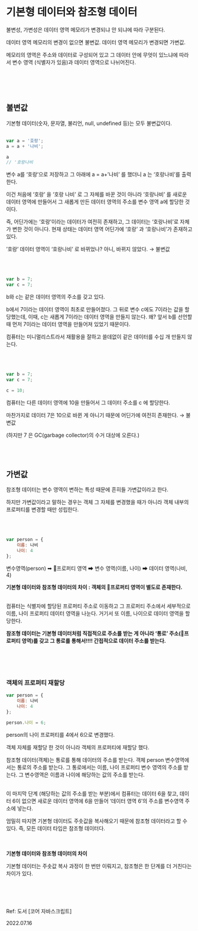 # 기본형 데이터와 참조형 데이터

불변성, 가변성은 데이터 영역 메모리가 변경되냐 안 되냐에 따라 구분된다.

데이터 영역 메모리의 변경이 없으면 불변값. 데이터 영역 메모리가 변경되면 가변값.

메모리의 영역은 주소와 데이터로 구성되어 있고 그 데이터 안에 무엇이 있느냐에 따라서 변수 영역 (식별자가 있음)과 데이터 영역으로 나뉘어진다.<br/><br/><br/><br/><br/>

## 불변값

기본형 데이터(숫자, 문자열, 불리언, null, undefined 등)는 모두 불변값이다.<br/><br/>


```js
var a = '호랑';
a = a + '나비';

a
// '호랑나비
```

변수 a를 ‘호랑’으로 저장하고 그 아래에 a =  a+’나비’ 를 했더니 a 는 ‘호랑나비’를 출력한다.

이건 처음에 ‘호랑’ 을 ‘호랑 나비’ 로 그 자체를 바꾼 것이 아니라 ‘호랑나비’ 를 새로운 데이터 영역에 만들어서 그 새롭게 만든 데이터 영역의 주소를 변수 영역 a에 할당한 것이다.

즉, 어딘가에는 ‘호랑’이라는 데이터가 여전히 존재하고, 그 데이터는 ‘호랑나비’로 자체가 변한 것이 아니다. 현재 상태는 데이터 영역 어딘가에 ‘호랑’ 과 ‘호랑나비’가 존재하고 있다.

’호랑’ 데이터 영역이 ‘호랑나비’ 로 바뀌었나? 아니, 바뀌지 않았다. → 불변값<br/><br/><br/><br/>


```js
var b = 7;
var c = 7;
```
b와 c는 같은 데이터 영역의 주소를 갖고 있다.

b에서 7이라는 데이터 영역이 최초로 만들어졌다. 그 뒤로 변수 c에도 7이라는 값을 할당했는데, 이때, c는 새롭게 7이라는 데이터 영역을 만들지 않는다. 왜? 앞서 b를 선언할 때 먼저 7이라는 데이터 영역을 만들어져 있었기 때문이다.

컴퓨터는 미니멀리스트라서 재활용을 잘하고 쓸데없이 같은 데이터를 수십 개 만들지 않는다.<br/><br/><br/><br/>



```js
var b = 7;
var c = 7;

c = 10;
```

컴퓨터는 다른 데이터 영역에 10을 만들어서 그 데이터 주소를 c 에 할당한다.

마찬가지로 데이터 7은 10으로 바뀐 게 아니기 때문에 어딘가에 여전히 존재한다. → 불변값

(하지만 7 은 GC(garbage collector)의 수거 대상에 오른다.)<br/><br/><br/><br/>



## 가변값

참조형 데이터는 변수 영역이 변하는 특성 때문에 흔히들 가변값이라고 한다.

하지만 가변값이라고 말하는 경우는 객체 그 자체를 변경했을 때가 아니라 객체 내부의 프로퍼티를 변경할 때만 성립한다.<br/><br/><br/><br/>



```js
var person = {
	이름: 나비
	나이: 4
};
```
변수영역(person) ➡ 🔲프로퍼티 영역 ➡ 변수 영역(이름, 나이) ➡ 데이터 영역(나비, 4) 


**기본형 데이터와 참조형 데이터의 차이 : 객체의 🔲프로퍼티 영역이 별도로 존재한다.**<br/><br/>

컴퓨터는 식별자에 할당된 프로퍼티 주소로 이동하고 그 프로퍼티 주소에서 세부적으로 이름, 나이 프로퍼티 데이터 영역을 나눈다. 거기서 또 이름, 나이으로 데이터 영역을 할당한다.

**참조형 데이터는 기본형 데이터처럼 직접적으로 주소를 받는 게 아니라 ‘통로’ 주소(🔲프로퍼티 영역)를 갖고 그 통로를 통해서!!!! 간접적으로 데이터 주소를 받는다.**<br/><br/><br/><br/><br/>



### 객체의 프로퍼티 재할당
```js
var person = {
	이름: 나비
	나이: 4
};

person.나이 = 6;
```
person의 나이 프로퍼티를 4에서 6으로 변경했다.

객체 자체를 재할당 한 것이 아니라 객체의 프로퍼티에 재할당 했다.

참조형 데이터(객체)는 통로를 통해 데이터의 주소를 받는다. 객체 person 변수영역에서는 통로의 주소를 받는다. 그 통로에서는 이름, 나이 프로퍼티 변수 영역의 주소를 받는다. 그 변수영역은 이름과 나이에 해당하는 값의 주소를 받는다. <br/><br/>

이 마지막 단계 (해당하는 값의 주소를 받는 부분)에서 컴퓨터는 데이터 6을 찾고, 데이터 6이 없으면 새로운 데이터 영역에 6을 만들어 ‘데이터 영역 6’의 주소를 변수영역 주소에 넣는다.

엄밀히 따지면 기본형 데이터도 주솟값을 복사해오기 때문에 참조형 데이터라고 할 수 있다. 즉, 모든 데이터 타입은 참조형 데이터다.<br/><br/><br/>

**기본형 데이터와 참조형 데이터의 차이**

기본형 데이터는 주솟값 복사 과정이 한 번만 이뤄지고, 참조형은 한 단계를 더 거친다는 차이가 있다.<br/><br/><br/><br/><br/>


Ref: 도서 [코어 자바스크립트] 

2022.07.16